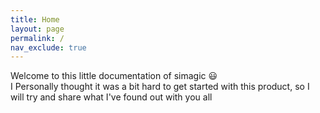 ```yaml
---
title: Home
layout: page
permalink: /
nav_exclude: true
---
```

Welcome to this little documentation of simagic :smiley:  
I Personally thought it was a bit hard to get started with this product, so I will try and share what I've found out with you all